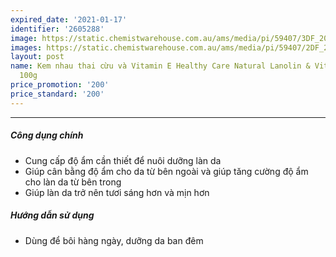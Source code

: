 ```yaml
---
expired_date: '2021-01-17'
identifier: '2605288'
image: https://static.chemistwarehouse.com.au/ams/media/pi/59407/3DF_200.jpg
images: https://static.chemistwarehouse.com.au/ams/media/pi/59407/2DF_200.jpg
layout: post
name: Kem nhau thai cừu và Vitamin E Healthy Care Natural Lanolin & Vitamin E Cream
  100g
price_promotion: '200'
price_standard: '200'
---
```


---
##### Công dụng chính
- Cung cấp độ ẩm cần thiết để nuôi dưỡng làn da
- Giúp cân bằng độ ẩm cho da từ bên ngoài và giúp tăng cường độ ẩm cho làn da từ bên trong
- Giúp làn da trở nên tươi sáng hơn và mịn hơn

##### Hướng dẫn sử dụng
- Dùng để bôi hàng ngày, dưỡng da ban đêm